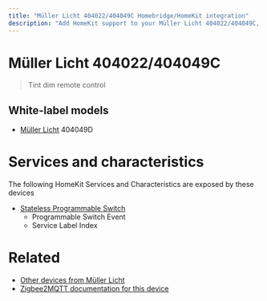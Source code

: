```yaml
---
title: "Müller Licht 404022/404049C Homebridge/HomeKit integration"
description: "Add HomeKit support to your Müller Licht 404022/404049C, using Homebridge, Zigbee2MQTT and homebridge-z2m."
---
```

<!---
This file has been GENERATED using src/docgen/docgen.ts
DO NOT EDIT THIS FILE MANUALLY!
-->
# Müller Licht 404022/404049C
> Tint dim remote control


## White-label models
* [Müller Licht](../index.md#muller_licht) 404049D

# Services and characteristics
The following HomeKit Services and Characteristics are exposed by
these devices

* [Stateless Programmable Switch](../../action.md)
  * Programmable Switch Event
  * Service Label Index


# Related
* [Other devices from Müller Licht](../index.md#muller_licht)
* [Zigbee2MQTT documentation for this device](https://www.zigbee2mqtt.io/devices/404022_404049C.html)